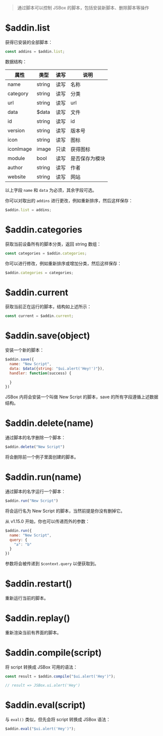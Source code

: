 > 通过脚本可以控制 JSBox 的脚本，包括安装新脚本、删除脚本等操作

# $addin.list

获得已安装的全部脚本：

```js
const addins = $addin.list;
```

数据结构：

属性 | 类型 | 读写 | 说明
---|---|---|---
name | string | 读写 | 名称
category | string | 读写 | 分类
url | string | 读写 | url
data | $data | 读写 | 文件
id | string | 读写 | id
version | string | 读写 | 版本号
icon | string | 读写 | 图标
iconImage | image | 只读 | 获得图标
module | bool | 读写 | 是否保存为模块
author | string | 读写 | 作者
website | string | 读写 | 网站

以上字段 `name` 和 `data` 为必须，其余字段可选。

你可以对取出的 `addins` 进行更改，例如重新排序，然后这样保存：

```js
$addin.list = addins;
```

# $addin.categories

获取当前设备所有的脚本分类，返回 string 数组：

```js
const categories = $addin.categories;
```

你可以进行修改，例如重新排序或增加分类，然后这样保存：

```js
$addin.categories = categories;
```

# $addin.current

获取当前正在运行的脚本，结构如上述所示：

```js
const current = $addin.current;
```

# $addin.save(object)

安装一个新的脚本：

```js
$addin.save({
  name: "New Script",
  data: $data({string: "$ui.alert('Hey!')"}),
  handler: function(success) {
    
  }
})
```

JSBox 内将会安装一个叫做 New Script 的脚本，save 的所有字段遵循上述数据结构。

# $addin.delete(name)

通过脚本的名字删除一个脚本：

```js
$addin.delete("New Script")
```

将会删除前一个例子里面创建的脚本。

# $addin.run(name)

通过脚本的名字运行一个脚本：

```js
$addin.run("New Script")
```

将会运行名为 New Script 的脚本，当然前提是你没有删掉它。

从 v1.15.0 开始，你也可以传递而外的参数：

```js
$addin.run({
  name: "New Script",
  query: {
    "a": "b"
  }
})
```

参数将会被传递到 `$context.query` 以便获取到。

# $addin.restart()

重新运行当前的脚本。

# $addin.replay()

重新渲染当前有界面的脚本。

# $addin.compile(script)

将 script 转换成 JSBox 可用的语法：

```js
const result = $addin.compile("$ui.alert('Hey')");

// result => JSBox.ui.alert('Hey')
```

# $addin.eval(script)

与 `eval()` 类似，但先会将 script 转换成 JSBox 语法：

```js
$addin.eval("$ui.alert('Hey')");
```